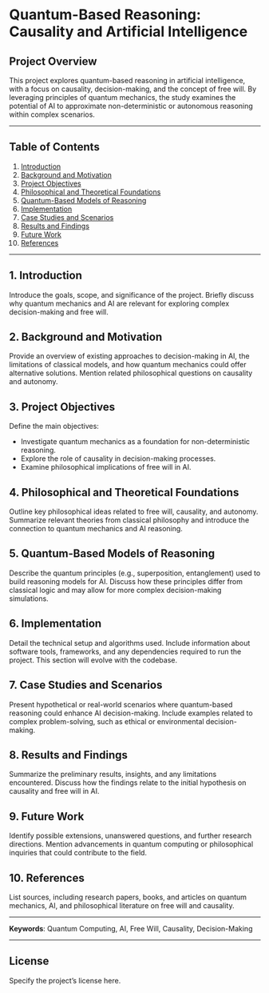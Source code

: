 # Quantum-Based Reasoning: Causality and Artificial Intelligence

## Project Overview
This project explores quantum-based reasoning in artificial intelligence, with a focus on causality, decision-making, and the concept of free will. By leveraging principles of quantum mechanics, the study examines the potential of AI to approximate non-deterministic or autonomous reasoning within complex scenarios.

---

## Table of Contents
1. [Introduction](#introduction)
2. [Background and Motivation](#background-and-motivation)
3. [Project Objectives](#project-objectives)
4. [Philosophical and Theoretical Foundations](#philosophical-and-theoretical-foundations)
5. [Quantum-Based Models of Reasoning](#quantum-based-models-of-reasoning)
6. [Implementation](#implementation)
7. [Case Studies and Scenarios](#case-studies-and-scenarios)
8. [Results and Findings](#results-and-findings)
9. [Future Work](#future-work)
10. [References](#references)

---

## 1. Introduction
Introduce the goals, scope, and significance of the project. Briefly discuss why quantum mechanics and AI are relevant for exploring complex decision-making and free will.

## 2. Background and Motivation
Provide an overview of existing approaches to decision-making in AI, the limitations of classical models, and how quantum mechanics could offer alternative solutions. Mention related philosophical questions on causality and autonomy.

## 3. Project Objectives
Define the main objectives:
- Investigate quantum mechanics as a foundation for non-deterministic reasoning.
- Explore the role of causality in decision-making processes.
- Examine philosophical implications of free will in AI.

## 4. Philosophical and Theoretical Foundations
Outline key philosophical ideas related to free will, causality, and autonomy. Summarize relevant theories from classical philosophy and introduce the connection to quantum mechanics and AI reasoning.

## 5. Quantum-Based Models of Reasoning
Describe the quantum principles (e.g., superposition, entanglement) used to build reasoning models for AI. Discuss how these principles differ from classical logic and may allow for more complex decision-making simulations.

## 6. Implementation
Detail the technical setup and algorithms used. Include information about software tools, frameworks, and any dependencies required to run the project. This section will evolve with the codebase.

## 7. Case Studies and Scenarios
Present hypothetical or real-world scenarios where quantum-based reasoning could enhance AI decision-making. Include examples related to complex problem-solving, such as ethical or environmental decision-making.

## 8. Results and Findings
Summarize the preliminary results, insights, and any limitations encountered. Discuss how the findings relate to the initial hypothesis on causality and free will in AI.

## 9. Future Work
Identify possible extensions, unanswered questions, and further research directions. Mention advancements in quantum computing or philosophical inquiries that could contribute to the field.

## 10. References
List sources, including research papers, books, and articles on quantum mechanics, AI, and philosophical literature on free will and causality.

---

**Keywords**: Quantum Computing, AI, Free Will, Causality, Decision-Making

---

## License
Specify the project’s license here.
